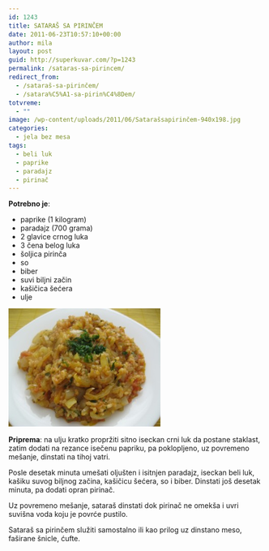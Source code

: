```yaml
---
id: 1243
title: SATARAŠ SA PIRINČEM
date: 2011-06-23T10:57:10+00:00
author: mila
layout: post
guid: http://superkuvar.com/?p=1243
permalink: /sataras-sa-pirincem/
redirect_from: 
  - /sataraš-sa-pirinčem/
  - /satara%C5%A1-sa-pirin%C4%8Dem/
totvreme:
  - ""
image: /wp-content/uploads/2011/06/Satarašsapirinčem-940x198.jpg
categories:
  - jela bez mesa
tags:
  - beli luk
  - paprike
  - paradajz
  - pirinač
---
```

**Potrebno je**:

  * paprike (1 kilogram)
  * paradajz (700 grama)
  * 2 glavice crnog luka
  * 3 čena belog luka
  * šoljica pirinča
  * so
  * biber
  * suvi biljni začin
  * kašičica šećera
  * ulje

<img class="alignnone size-medium wp-image-3691" title="Satarašsapirinčem" src="/wp-content/uploads/2011/06/Satarašsapirinčem-e1342021960671-300x233.jpg" alt="" width="300" height="233" /> 

**Priprema**: na ulju kratko propržiti sitno iseckan crni luk da postane staklast, zatim dodati na rezance isečenu papriku, pa poklopljeno, uz povremeno mešanje, dinstati na tihoj vatri.

Posle desetak minuta umešati oljušten i isitnjen paradajz, iseckan beli luk, kašiku suvog biljnog začina, kašičicu šećera, so i biber. Dinstati još desetak minuta, pa dodati opran pirinač.

Uz povremeno mešanje, sataraš dinstati dok pirinač ne omekša i uvri suvišna voda koju je povrće pustilo.

Sataraš sa pirinčem služiti samostalno ili kao prilog uz dinstano meso, faširane šnicle, ćufte.